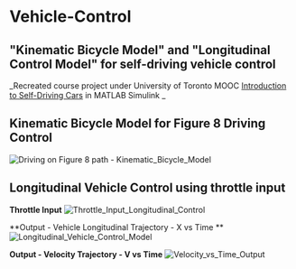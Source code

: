 # Vehicle-Control
## "Kinematic Bicycle Model" and "Longitudinal Control Model" for self-driving vehicle control  

_Recreated course project under University of Toronto MOOC [Introduction to Self-Driving Cars](https://www.coursera.org/learn/intro-self-driving-cars) in MATLAB Simulink
_

## Kinematic Bicycle Model for Figure 8 Driving Control

![Driving on Figure 8 path - Kinematic_Bicycle_Model ](https://user-images.githubusercontent.com/36999515/192356598-d8d64eff-b735-420e-96b5-d1ea50aa0a5f.jpg)

## Longitudinal Vehicle Control using throttle input

**Throttle Input**
![Throttle_Input_Longitudinal_Control](https://user-images.githubusercontent.com/36999515/192356699-34497beb-c301-4c0a-b71f-4d6ac3fdda09.jpg)

**Output - Vehicle Longitudinal Trajectory - X vs Time **
![Longitudinal_Vehicle_Control_Model](https://user-images.githubusercontent.com/36999515/192356860-d4e024c5-64bd-4e05-a422-da89cfec1069.jpg)

**Output - Velocity Trajectory - V vs Time**
![Velocity_vs_Time_Output](https://user-images.githubusercontent.com/36999515/192356962-c1994646-086d-4cca-b6e1-7a1d3774e101.jpg)
